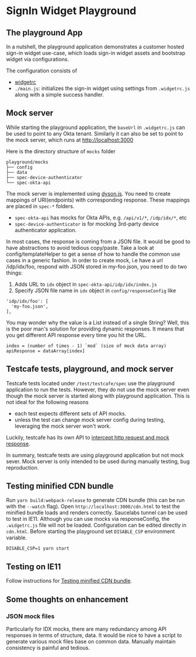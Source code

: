 # SignIn Widget Playground

## The playground App

In a nutshell, the playground application demonstrates a customer hosted sign-in widget use-case, which loads sign-in widget assets and bootstrap widget via configurations.

The configuration consists of

- [widgetrc](https://github.com/okta/okta-signin-widget#the-widgetrc-config-file)
- `./main.js`: initializes the sign-in widget using settings from `.widgetrc.js` along with a simple success handler.

## Mock server

While starting the playground application, the `baseUrl` in `.widgetrc.js` can be used to point to any Okta tenant. Similarly it can also be set to point to the mock server, which runs at <http://localhost:3000>

Here is the directory structure of `mocks` folder

```
playground/mocks
├── config
├── data
├── spec-device-authenticator
└── spec-okta-api
```

The mock server is implemented using [dyson.js](https://www.npmjs.com/package/dyson). You need to create mappings of URI(endpoints) with corresponding response. These mappings are placed in `spec-*` folders.

- `spec-okta-api` has mocks for Okta APIs, e.g. `/api/v1/*`, `/idp/idx/*`, etc
- `spec-device-authenticator` is for mocking 3rd-party device authenticator application.

In most cases, the response is coming from a JSON file. It would be good to have abstractions to avoid tedious copy/paste. Take a look at config/templateHelper to get a sense of how to handle the common use cases in a generic fashion.
In order to create mock, i.e have a url /idp/idx/foo, respond with JSON stored in my-foo.json, you need to do two things:

1. Adds URL to `idx` object in `spec-okta-api/idp/idx/index.js`
2. Specify JSON file name in `idx` object in `config/responseConfig` like

```
'idp/idx/foo': [
  'my-foo.json',
],
```

You may wonder why the value is a List instead of a single String? Well, this is the poor man's solution for providing dynamic responses.
It means that you get different API response every time you hit the URL.

```
index = (number of times - 1) `mod` (size of mock data array)
apiResponse = dataArray[index]
```

## Testcafe tests, playground, and mock server

Testcafe tests located under `/test/testcafe/spec` use the playground application to run the tests.
However, they do not use the mock server even though the mock server is started along with playground application. This is not ideal for the following reasons

- each test expects different sets of API mocks.
- unless the test can change mock server config during testing, leveraging the mock server won't work.

Luckily, testcafe has its own API to [intercept http request and mock response](https://devexpress.github.io/testcafe/documentation/guides/advanced-guides/intercept-http-requests.html).

In summary, testcafe tests are using playground application but not mock sever. Mock server is only intended to be used during manually testing, bug reproduction.

## Testing minified CDN bundle

Run `yarn build:webpack-release` to generate CDN bundle (this can be run with the `--watch` flag). Open `http://localhost:3000/cdn.html` to test the minified bundle loads and renders correctly. Saucelabs tunnel can be used to test in IE11. Although you can use mocks via responseConfig, the `.widgetrc.js` file will not be loaded. Configuration can be edited directly in `cdn.html`. Before starting the playground set `DISABLE_CSP` environment variable.

```
DISABLE_CSP=1 yarn start
```

## Testing on IE11

Follow instructions for [Testing minified CDN bundle](#testing-minified-cdn-bundle).

## Some thoughts on enhancement

### JSON mock files

Particularly for IDX mocks, there are many redundancy among API responses in terms of structure, data. It would be nice to have a script to generate various mock files base on common data. Manually maintain consistency is painful and tedious.
